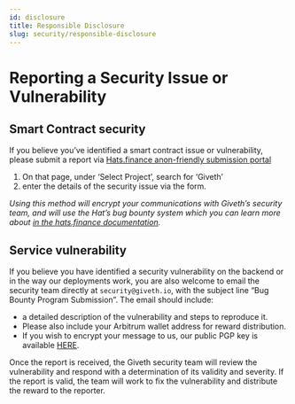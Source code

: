 ```yaml
---
id: disclosure
title: Responsible Disclosure
slug: security/responsible-disclosure
---
```


# Reporting a Security Issue or Vulnerability

## Smart Contract security
If you believe you’ve identified a smart contract issue or vulnerability, please submit a report via [Hats.finance anon-friendly submission portal](https://app.hats.finance/vulnerability) 

1. On that page, under ‘Select Project’, search for ‘Giveth’
2. enter the details of the security issue via the form.

*Using this method will encrypt your communications with Giveth’s security team, and will use the Hat’s bug bounty system which you can learn more about [in the hats.finance documentation](https://docs.hats.finance/).*

## Service vulnerability
If you believe you have identified a security vulnerability on the backend or in the way our deployments work, you are also welcome to email the security team directly at `security@giveth.io`, with the subject line “Bug Bounty Program Submission”. 
The email should include:
- a detailed description of the vulnerability and steps to reproduce it. 
- Please also include your Arbitrum wallet address for reward distribution. 
- If you wish to encrypt your message to us, our public PGP key is available [HERE](https://gist.github.com/geleeroyale/745bf235baae31de87bd270141736605).  

Once the report is received, the Giveth security team will review the vulnerability and respond with a determination of its validity and severity. If the report is valid, the team will work to fix the vulnerability and distribute the reward to the reporter.
